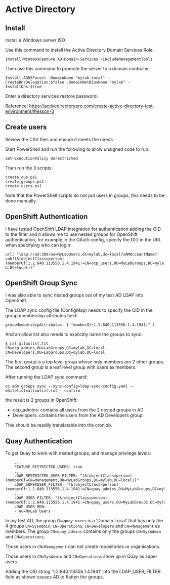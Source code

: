 # Active Directory

## Install 

Install a Windows server ISO

Use this command to install the Active Directory Domain Services Role.

`Install-WindowsFeature AD-Domain-Services -IncludeManagementTools`

Then use this command to promote the server to a domain controller.

`Install-ADDSForest -DomainName "mylab.local" -CreateDnsDelegation:$false -DomainNetBiosName "mylab" -InstallDns:$true`

Enter a directory services restore password.

Reference:
https://activedirectorypro.com/create-active-directory-test-environment/#lesson-3

## Create users

Review the CSV files and ensure it meets the needs

Start PowerShell and run the following to allow unsigned code to run:

`Set-ExecutionPolicy Unrestricted`

Then run the 3 scripts:

```
create_ous.ps1
create_groups.ps1
create_users.ps1
```

Note that the PowerShell scripts do not put users in groups, this needs to be done manually.

## OpenShift Authentication

I have tested OpenShift LDAP integration for authentication adding the OID to the filter and it allows me to use nested groups for OpenShift authentication, for example in the OAuth config, specify the OID in the URL when specifying who can login:

`url: "ldap://ad:389/ou=MyLabUsers,dc=mylab,dc=local?sAMAccountName?sub?(&(objectClass=person)(memberOf:1.2.840.113556.1.4.1941:=CN=ocp_users,OU=MyLabGroups,DC=mylab,DC=local))"`

## OpenShift Group Sync

I was also able to sync nested groups out of my test AD LDAP into OpenShift.  

The LDAP sync config file (ConfigMap) needs to specify the OID in the group membership attributes field:

`groupMembershipAttributes: [ "memberOf:1.2.840.113556.1.4.1941:" ]`

And an allow list also needs to explicitly name the groups to sync:

```
$ cat allowlist.txt
CN=ocp_admins,OU=LabGroups,DC=mylab,DC=local
CN=Developers,OU=LabGroups,DC=mylab,DC=local
```

The first group is a top level group whose only members are 2 other groups.  The second group is a leaf level group with users as members.  

After running the LDAP sync command:

`oc adm groups sync --sync-config=ldap-sync-config.yaml --whitelist=allowlist.txt --confirm`

the result is 2 groups in OpenShift:

- ocp_admins: contains all users from the 2 nested groups in AD
- Developers: contains the users from the AD Developers group

This should be readily translatable into the cronjob.

## Quay Authentication

To get Quay to work with nested groups, and manage privilege levels:

```
    ...
    FEATURE_RESTRICTED_USERS: true
    ...
    LDAP_RESTRICTED_USER_FILTER: "(&(objectClass=person)(memberOf=CN=Management,OU=MyLabGroups,DC=mylab,DC=local))"
    LDAP_SUPERUSER_FILTER: "(&(objectClass=person)(memberOf:1.2.840.113556.1.4.1941:=CN=quay_admins,OU=MyLabGroups,DC=mylab,DC=local))"
    ...
    LDAP_USER_FILTER: "(&(objectClass=person)(memberOf:1.2.840.113556.1.4.1941:=CN=quay_users,OU=MyLabGroups,DC=mylab,DC=local))"
    LDAP_USER_RDN:
    - ou=MyLab Users
```

In my test AD, the group `CN=quay_users` is a 'Domain Local' that has only the 4 groups `CN=SysAdmin`, `CN=Operations`, `CN=Developers` and `CN=Management` as members. The group `CN=quay_admins` contains only the groups `CN=SysAdmin` and `CN=Operations`.

Those users in `CN=Management` can not create repositories or organisations.

Those users in `CN=SysAdmin` and `CN=Operations` show up in Quay as super users.

Adding the OID string '1.2.840.113556.1.4.1941' into the LDAP_USER_FILTER field as shown causes AD to flatten the groups. 


